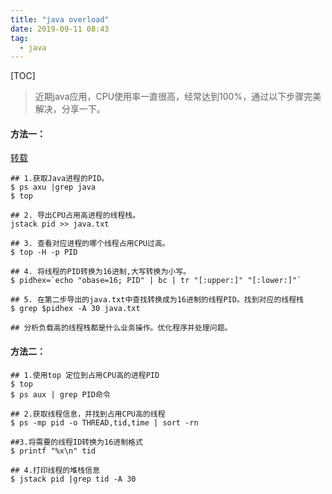 ```yaml
---
title: "java overload"
date: 2019-09-11 08:43
tag: 
  - java
---
```


[TOC]

> 近期java应用，CPU使用率一直很高，经常达到100%，通过以下步骤完美解决，分享一下。

#### 方法一：

[转载](http://www.linuxhot.com/java-cpu-used-high.html)

```
## 1.获取Java进程的PID。  
$ ps axu |grep java   
$ top

## 2. 导出CPU占用高进程的线程栈。
jstack pid >> java.txt 

## 3. 查看对应进程的哪个线程占用CPU过高。
$ top -H -p PID

## 4. 将线程的PID转换为16进制,大写转换为小写。
$ pidhex=`echo "obase=16; PID" | bc | tr "[:upper:]" "[:lower:]"`

## 5. 在第二步导出的java.txt中查找转换成为16进制的线程PID。找到对应的线程栈
$ grep $pidhex -A 30 java.txt

## 分析负载高的线程栈都是什么业务操作。优化程序并处理问题。
```

#### 方法二：

```
## 1.使用top 定位到占用CPU高的进程PID
$ top 
$ ps aux | grep PID命令

## 2.获取线程信息，并找到占用CPU高的线程
$ ps -mp pid -o THREAD,tid,time | sort -rn

##3.将需要的线程ID转换为16进制格式
$ printf "%x\n" tid

## 4.打印线程的堆栈信息
$ jstack pid |grep tid -A 30
```




